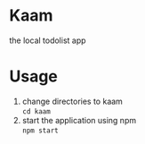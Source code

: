 # Kaam
the local todolist app

# Usage
1. change directories to kaam  
  `cd kaam`
2. start the application using npm  
  `npm start`
